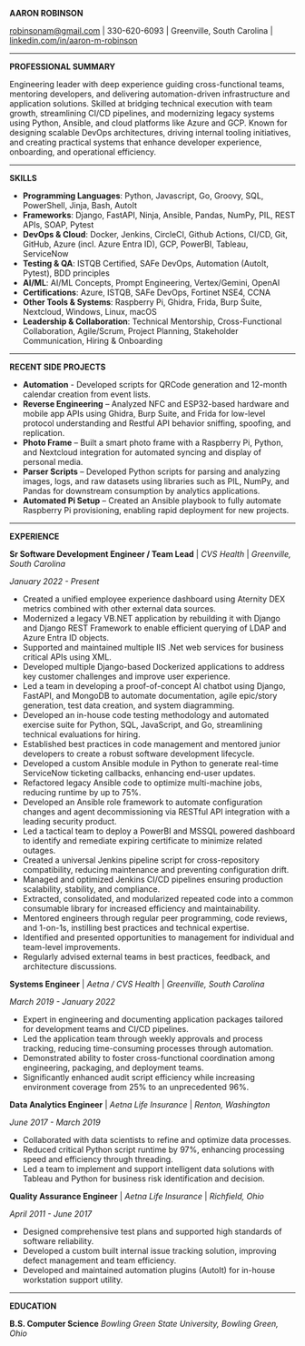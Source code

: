 **AARON ROBINSON**

robinsonam@gmail.com | 330-620-6093 | Greenville, South Carolina | [linkedin.com/in/aaron-m-robinson](https://linkedin.com/in/aaron-m-robinson)

---

**PROFESSIONAL SUMMARY**

Engineering leader with deep experience guiding cross-functional teams, mentoring developers, and delivering automation-driven infrastructure and application solutions. Skilled at bridging technical execution with team growth, streamlining CI/CD pipelines, and modernizing legacy systems using Python, Ansible, and cloud platforms like Azure and GCP. Known for designing scalable DevOps architectures, driving internal tooling initiatives, and creating practical systems that enhance developer experience, onboarding, and operational efficiency.

---

**SKILLS**

- **Programming Languages**: Python, Javascript, Go, Groovy, SQL, PowerShell, Jinja, Bash, AutoIt
- **Frameworks**: Django, FastAPI, Ninja, Ansible, Pandas, NumPy, PIL, REST APIs, SOAP, Pytest
- **DevOps & Cloud**: Docker, Jenkins, CircleCI, Github Actions, CI/CD, Git, GitHub, Azure (incl. Azure Entra ID), GCP, PowerBI, Tableau, ServiceNow
- **Testing & QA**: ISTQB Certified, SAFe DevOps, Automation (AutoIt, Pytest), BDD principles
- **AI/ML**: AI/ML Concepts, Prompt Engineering, Vertex/Gemini, OpenAI
- **Certifications**: Azure, ISTQB, SAFe DevOps, Fortinet NSE4, CCNA
- **Other Tools & Systems**: Raspberry Pi, Ghidra, Frida, Burp Suite, Nextcloud, Windows, Linux, macOS
- **Leadership & Collaboration**: Technical Mentorship, Cross-Functional Collaboration, Agile/Scrum, Project Planning, Stakeholder Communication, Hiring & Onboarding

---

**RECENT SIDE PROJECTS**

- **Automation** - Developed scripts for QRCode generation and 12-month calendar creation from event lists.
- **Reverse Engineering** – Analyzed NFC and ESP32-based hardware and mobile app APIs using Ghidra, Burp Suite, and Frida for low-level protocol understanding and Restful API behavior sniffing, spoofing, and replication.
- **Photo Frame** – Built a smart photo frame with a Raspberry Pi, Python, and Nextcloud integration for automated syncing and display of personal media.
- **Parser Scripts** – Developed Python scripts for parsing and analyzing images, logs, and raw datasets using libraries such as PIL, NumPy, and Pandas for downstream consumption by analytics applications.
- **Automated Pi Setup** – Created an Ansible playbook to fully automate Raspberry Pi provisioning, enabling rapid deployment for new projects.

---

**EXPERIENCE**

**Sr Software Development Engineer / Team Lead** | *CVS Health* | *Greenville, South Carolina*

*January 2022 - Present*
- Created a unified employee experience dashboard using Aternity DEX metrics combined with other external data sources.
- Modernized a legacy VB.NET application by rebuilding it with Django and Django REST Framework to enable efficient querying of LDAP and Azure Entra ID objects.
- Supported and maintained multiple IIS .Net web services for business critical APIs using XML.
- Developed multiple Django-based Dockerized applications to address key customer challenges and improve user experience.
- Led a team in developing a proof-of-concept AI chatbot using Django, FastAPI, and MongoDB to automate documentation, agile epic/story generation, test data creation, and system diagramming.
- Developed an in-house code testing methodology and automated exercise suite for Python, SQL, JavaScript, and Go, streamlining technical evaluations for hiring.
- Established best practices in code management and mentored junior developers to create a robust software development lifecycle.
- Developed a custom Ansible module in Python to generate real-time ServiceNow ticketing callbacks, enhancing end-user updates.
- Refactored legacy Ansible code to optimize multi-machine jobs, reducing runtime by up to 75%.
- Developed an Ansible role framework to automate configuration changes and agent decommissioning via RESTful API integration with a leading security product.
- Led a tactical team to deploy a PowerBI and MSSQL powered dashboard to identify and remediate expiring certificate to minimize related outages.
- Created a universal Jenkins pipeline script for cross-repository compatibility, reducing maintenance and preventing configuration drift.
- Managed and optimized Jenkins CI/CD pipelines ensuring production scalability, stability, and compliance.
- Extracted, consolidated, and modularized repeated code into a common consumable library for increased efficiency and maintainability.
- Mentored engineers through regular peer programming, code reviews, and 1-on-1s, instilling best practices and technical expertise.
- Identified and presented opportunities to management for individual and team-level improvements.
- Regularly advised external teams in best practices, feedback, and architecture discussions.

**Systems Engineer** | *Aetna / CVS Health* | *Greenville, South Carolina*

*March 2019 - January 2022*
- Expert in engineering and documenting application packages tailored for development teams and CI/CD pipelines.
- Led the application team through weekly approvals and process tracking, reducing time-consuming processes through automation.
- Demonstrated ability to foster cross-functional coordination among engineering, packaging, and deployment teams.
- Significantly enhanced audit script efficiency while increasing environment coverage from 25% to an unprecedented 96%.

**Data Analytics Engineer** | *Aetna Life Insurance* | *Renton, Washington*

*June 2017 - March 2019*
- Collaborated with data scientists to refine and optimize data processes.
- Reduced critical Python script runtime by 97%, enhancing processing speed and efficiency through threading.
- Led a team to implement and support intelligent data solutions with Tableau and Python for business risk identification and decision.

**Quality Assurance Engineer** | *Aetna Life Insurance* | *Richfield, Ohio*

*April 2011 - June 2017*
- Designed comprehensive test plans and supported high standards of software reliability.
- Developed a custom built internal issue tracking solution, improving defect management and team efficiency.
- Developed and maintained automation plugins (AutoIt) for in-house workstation support utility.

---

**EDUCATION**

**B.S. Computer Science**
*Bowling Green State University, Bowling Green, Ohio*

